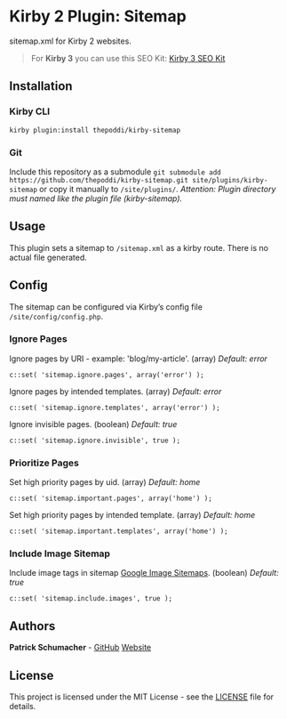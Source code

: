 # Kirby 2 Plugin: Sitemap

sitemap.xml for Kirby 2 websites.

> For **Kirby 3** you can use this SEO Kit: [Kirby 3 SEO Kit](https://github.com/ThePoddi/kirby3-seokit) 


## Installation

### Kirby CLI
`kirby plugin:install thepoddi/kirby-sitemap`

### Git
Include this repository as a submodule `git submodule add https://github.com/thepoddi/kirby-sitemap.git site/plugins/kirby-sitemap` or copy it manually to `/site/plugins/`. *Attention: Plugin directory must named like the plugin file (kirby-sitemap).*


## Usage
This plugin sets a sitemap to `/sitemap.xml` as a kirby route. There is no actual file generated.


## Config

The sitemap can be configured via Kirby’s config file `/site/config/config.php`.

### Ignore Pages
Ignore pages by URI - example: 'blog/my-article'. (array) *Default: error*
```
c::set( 'sitemap.ignore.pages', array('error') );
```

Ignore pages by intended templates. (array) *Default: error*
```
c::set( 'sitemap.ignore.templates', array('error') );
```

Ignore invisible pages. (boolean) *Default: true*
```
c::set( 'sitemap.ignore.invisible', true );
```

### Prioritize Pages
Set high priority pages by uid. (array) *Default: home*
```
c::set( 'sitemap.important.pages', array('home') );
```

Set high priority pages by intended template. (array) *Default: home*
```
c::set( 'sitemap.important.templates', array('home') );
```

### Include Image Sitemap
Include image tags in sitemap [Google Image Sitemaps](https://support.google.com/webmasters/answer/178636). (boolean) *Default: true*
```
c::set( 'sitemap.include.images', true );
```

## Authors

**Patrick Schumacher** - [GitHub](https://github.com/thepoddi) [Website](https://www.thepoddi.com)

## License

This project is licensed under the MIT License - see the [LICENSE](LICENSE) file for details.
